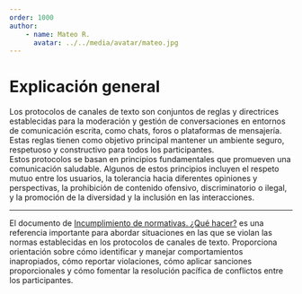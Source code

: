 ```yaml
---
order: 1000
author: 
    - name: Mateo R.
      avatar: ../../media/avatar/mateo.jpg
---
```


# Explicación general
Los protocolos de canales de texto son conjuntos de reglas y directrices establecidas para la moderación y gestión de conversaciones en entornos de comunicación escrita, como chats, foros o plataformas de mensajería. Estas reglas tienen como objetivo principal mantener un ambiente seguro, respetuoso y constructivo para todos los participantes.
<br>
Estos protocolos se basan en principios fundamentales que promueven una comunicación saludable. Algunos de estos principios incluyen el respeto mutuo entre los usuarios, la tolerancia hacia diferentes opiniones y perspectivas, la prohibición de contenido ofensivo, discriminatorio o ilegal, y la promoción de la diversidad y la inclusión en las interacciones.
<hr>

El documento de [Incumplimiento de normativas. ¿Qué hacer?](../Generales/Sanciones/incumplimiento-de-las-normas.md) es una referencia importante para abordar situaciones en las que se violan las normas establecidas en los protocolos de canales de texto. Proporciona orientación sobre cómo identificar y manejar comportamientos inapropiados, cómo reportar violaciones, cómo aplicar sanciones proporcionales y cómo fomentar la resolución pacífica de conflictos entre los participantes.